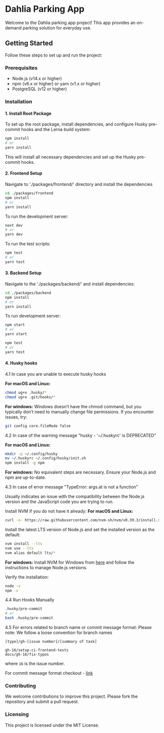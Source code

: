 # Dahlia Parking App

Welcome to the Dahlia parking app project! This app provides an on-demand parking solution for everyday use.

## Getting Started

Follow these steps to set up and run the project:

### Prerequisites

- Node.js (v14.x or higher)
- npm (v6.x or higher) or yarn (v1.x or higher)
- PostgreSQL (v12 or higher)

### Installation

#### 1. Install Root Package

To set up the root package, install dependencies, and configure Husky pre-commit hooks and the Lerna build system:

```bash
npm install
# or
yarn install
```

This will install all necessary dependencies and set up the Husky pre-commit hooks.

#### 2. Frontend Setup

Navigate to './packages/frontend/' directory and install the dependencies

```bash
cd ./packages/frontend
npm install
# or
yarn install
```

To run the development server:

```bash
next dev
# or
yarn dev
```

To run the test scripts:

```bash
npm test
# or
yarn test
```

#### 3. Backend Setup

Navigate to the './packages/backend/' and install dependencies:

```bash
cd ./packages/backend
npm install
# or
yarn install
```

To run development server:

```bash
npm start
# or
yarn start
```

```bash
npm test
# or
yarn test
```
#### 4. Husky hooks
4.1 In case you are unable to execute husky hooks

**For macOS and Linux:**
```bash
chmod ug+x .husky/*
chmod ug+x .git/hooks/*
```
**For windows:**
Windows doesn’t have the chmod command, but you typically don’t need to manually change file permissions. If you encounter issues, try:
```bash
git config core.fileMode false
```

4.2 In case of the warning message "husky - '~/.huskyrc' is DEPRECATED"

**For macOS and Linux:**
```bash
mkdir -p ~/.config/husky
mv ~/.huskyrc ~/.config/husky/init.sh
npm install -g npm
```
**For windows:**
No equivalent steps are necessary. Ensure your Node.js and npm are up-to-date.

4.3 In case of error message "TypeError: args.at is not a function"

Usually indicates an issue with the compatibility between the Node.js version and the JavaScript code you are trying to run.

Install NVM if you do not have it already:
**For macOS and Linux:**
```bash
curl -o- https://raw.githubusercontent.com/nvm-sh/nvm/v0.39.3/install.sh | bash
```
Install the latest LTS version of Node.js and set the installed version as the default:
```bash
nvm install --lts
nvm use --lts
nvm alias default lts/*
```
**For windows:**
Install NVM for Windows from [here](https://github.com/coreybutler/nvm-windows) and follow the instructions to manage Node.js versions.

Verify the installation:
```bash
node -v
npm -v
```
4.4 Run Hooks Manually
```bash
.husky/pre-commit
# or
bash .husky/pre-commit
```
4.5 For errors related to branch name or commit message format:
Please note: We follow a loose convention for branch names
```
[type]/gh-[issue number]/[summary of task]

gh-16/setup-ci-frontend-tests
docs/gh-16/fix-typos
```
where `16` is the issue number.

For commit message format checkout - [link](https://www.conventionalcommits.org/en/v1.0.0/)

### Contributing

We welcome contributions to improve this project. Please fork the repository and submit a pull request.

### Licensing

This project is licensed under the MIT License.
